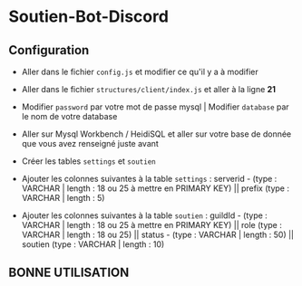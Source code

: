 # Soutien-Bot-Discord

## Configuration
- Aller dans le fichier `config.js` et modifier ce qu'il y a à modifier

- Aller dans le fichier `structures/client/index.js` et aller à la ligne **21**

- Modifier `password` par votre mot de passe mysql | Modifier `database` par le nom de votre database

- Aller sur Mysql Workbench / HeidiSQL et aller sur votre base de donnée que vous avez renseigné juste avant

- Créer les tables `settings` et `soutien`

- Ajouter les colonnes suivantes à la table `settings` : serverid - (type : VARCHAR | length : 18 ou 25 à mettre en PRIMARY KEY) || prefix (type : VARCHAR | length : 5)

- Ajouter les colonnes suivantes à la table `soutien` : guildId - (type : VARCHAR | length : 18 ou 25 à mettre en PRIMARY KEY) || role (type : VARCHAR | length : 18 ou 25) || status - (type : VARCHAR | length : 50) || soutien (type : VARCHAR | length : 10)


## BONNE UTILISATION
